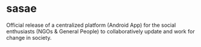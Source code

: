 # sasae
Official release of a centralized platform (Android App) for the social enthusiasts (NGOs &amp; General People) to collaboratively update and work for change in society.
